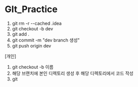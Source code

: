 # GIt_Practice


1. git rm -r --cached .idea
2. git checkout -b dev
3. git add .
4. git commit -m "dev branch 생성"
5. git push origin dev


[개인]
1. git checkout -b 이름
2. 해당 브랜치에 본인 디렉토리 생성 후 해당 디렉토리에서 코드 작성
3. git